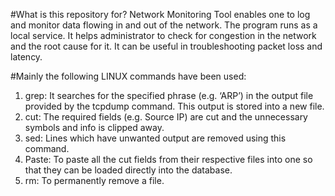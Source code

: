 
#What is this repository for?
Network Monitoring Tool enables one to log and monitor data flowing in and out of the 
network. The program runs as a local service. 
It helps administrator to check for congestion in the network and the root cause for it.
It can be useful in troubleshooting packet loss and latency.

#Mainly the following LINUX commands have been used:
1. grep: It searches for the specified phrase (e.g.
        ‘ARP’) in the output file provided by the
        tcpdump command. This output is stored into a
        new file.
2. cut: The required fields (e.g. Source IP) are cut
        and the unnecessary symbols and info is clipped
        away.
3. sed: Lines which have unwanted output are
        removed using this command.
4. Paste: To paste all the cut fields from their
        respective files into one so that they can be
        loaded directly into the database.
5. rm: To permanently remove a file.

